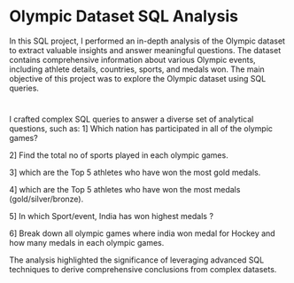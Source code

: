 # Olympic Dataset SQL Analysis 
In this SQL project, I performed an in-depth analysis of the Olympic dataset to extract valuable insights and answer meaningful questions. The dataset contains comprehensive information about various Olympic events, including athlete details, countries, sports, and medals won.
The main objective of this project was to explore the Olympic dataset using SQL queries.
#
I crafted complex SQL queries to answer a diverse set of analytical questions, such as:
  1] Which nation has participated in all of the olympic games?
  
  2] Find the total no of sports played in each olympic games.
  
  3] which are the Top 5 athletes who have won the most gold medals.
  
  4] which are the Top 5 athletes who have won the most medals (gold/silver/bronze).
  
  5] In which Sport/event, India has won highest medals ? 
  
  6] Break down all olympic games where india won medal for Hockey and how many medals in each olympic games.
  

The analysis highlighted the significance of leveraging advanced SQL techniques to derive comprehensive conclusions from complex datasets.
